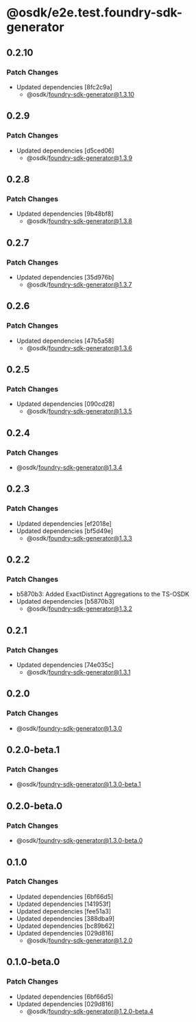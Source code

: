 # @osdk/e2e.test.foundry-sdk-generator

## 0.2.10

### Patch Changes

- Updated dependencies [8fc2c9a]
  - @osdk/foundry-sdk-generator@1.3.10

## 0.2.9

### Patch Changes

- Updated dependencies [d5ced06]
  - @osdk/foundry-sdk-generator@1.3.9

## 0.2.8

### Patch Changes

- Updated dependencies [9b48bf8]
  - @osdk/foundry-sdk-generator@1.3.8

## 0.2.7

### Patch Changes

- Updated dependencies [35d976b]
  - @osdk/foundry-sdk-generator@1.3.7

## 0.2.6

### Patch Changes

- Updated dependencies [47b5a58]
  - @osdk/foundry-sdk-generator@1.3.6

## 0.2.5

### Patch Changes

- Updated dependencies [090cd28]
  - @osdk/foundry-sdk-generator@1.3.5

## 0.2.4

### Patch Changes

- @osdk/foundry-sdk-generator@1.3.4

## 0.2.3

### Patch Changes

- Updated dependencies [ef2018e]
- Updated dependencies [bf5d49e]
  - @osdk/foundry-sdk-generator@1.3.3

## 0.2.2

### Patch Changes

- b5870b3: Added ExactDistinct Aggregations to the TS-OSDK
- Updated dependencies [b5870b3]
  - @osdk/foundry-sdk-generator@1.3.2

## 0.2.1

### Patch Changes

- Updated dependencies [74e035c]
  - @osdk/foundry-sdk-generator@1.3.1

## 0.2.0

### Patch Changes

- @osdk/foundry-sdk-generator@1.3.0

## 0.2.0-beta.1

### Patch Changes

- @osdk/foundry-sdk-generator@1.3.0-beta.1

## 0.2.0-beta.0

### Patch Changes

- @osdk/foundry-sdk-generator@1.3.0-beta.0

## 0.1.0

### Patch Changes

- Updated dependencies [6bf66d5]
- Updated dependencies [141953f]
- Updated dependencies [fee51a3]
- Updated dependencies [388dba9]
- Updated dependencies [bc89b62]
- Updated dependencies [029d816]
  - @osdk/foundry-sdk-generator@1.2.0

## 0.1.0-beta.0

### Patch Changes

- Updated dependencies [6bf66d5]
- Updated dependencies [029d816]
  - @osdk/foundry-sdk-generator@1.2.0-beta.4
